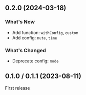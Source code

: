## 0.2.0 (2024-03-18)

### What's New

- Add function: `withConfig`, `custom`
- Add config: `mute`, `time`

### What's Changed

- Deprecate config: `mode`

## 0.1.0 / 0.1.1 (2023-08-11)

First release
